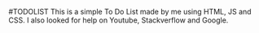 #TODOLIST
This is a simple To Do List made by me using HTML, JS and CSS. I also looked for help on Youtube, Stackverflow and Google.
